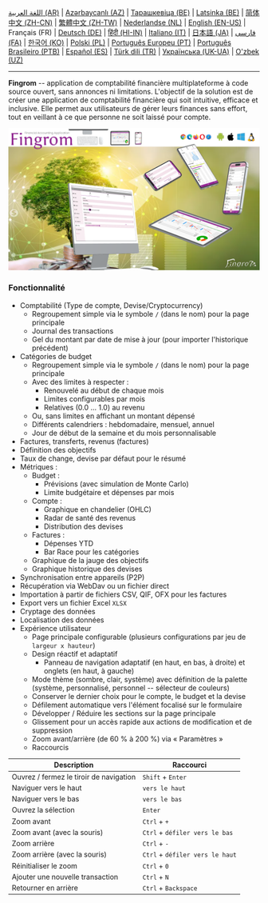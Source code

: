 [اللغة العربية (AR)](./about_ar.md) |
[Azərbaycanlı (AZ)](./about_az.md) |
[Тарашкевіца (BE)](./about_be.md) |
[Latsinka (BE)](./about_be_EU.md) |
[简体中文 (ZH-CN)](./about_zh.md) |
[繁體中文 (ZH-TW)](./about_zh_TW.md) |
[Nederlandse (NL)](./about_nl.md) |
[English (EN-US)](./about_en.md) |
Français (FR) |
[Deutsch (DE)](./about_de.md) |
[हिंदी (HI-IN)](./about_hi.md) |
[Italiano (IT)](./about_it.md) |
[日本語 (JA)](./about_ja.md) |
[فارسی (FA)](./about_fa.md) |
[한국어 (KO)](./about_ko.md) |
[Polski (PL)](./about_pl.md) |
[Português Europeu (PT)](./about_pt.md) |
[Português Brasileiro (PTB)](./about_pt_BR.md) |
[Español (ES)](./about_es.md) |
[Türk dili (TR)](./about_tr.md) |
[Українська (UK-UA)](./about_uk.md) |
[O'zbek (UZ)](./about_uz.md)

---

**Fingrom** -- application de comptabilité financière multiplateforme à code source ouvert, sans annonces ni limitations.
L'objectif de la solution est de créer une application de comptabilité financière qui soit intuitive, efficace et inclusive. 
Elle permet aux utilisateurs de gérer leurs finances sans effort, tout en veillant à ce que personne ne soit laissé pour compte.

[![Voir la vidéo](../images/presentation_en.png)](https://youtu.be/sNTbpILLsOw)

### Fonctionnalité
- Comptabilité (Type de compte, Devise/Cryptocurrency)
  - Regroupement simple via le symbole `/` (dans le nom) pour la page principale
  - Journal des transactions
  - Gel du montant par date de mise à jour (pour importer l'historique précédent)
- Catégories de budget
  - Regroupement simple via le symbole `/` (dans le nom) pour la page principale
  - Avec des limites à respecter :
    - Renouvelé au début de chaque mois
    - Limites configurables par mois
    - Relatives (0.0 ... 1.0) au revenu
  - Ou, sans limites en affichant un montant dépensé
  - Différents calendriers : hebdomadaire, mensuel, annuel
  - Jour de début de la semaine et du mois personnalisable
- Factures, transferts, revenus (factures)
- Définition des objectifs
- Taux de change, devise par défaut pour le résumé
- Métriques : 
  - Budget :
    - Prévisions (avec simulation de Monte Carlo)
    - Limite budgétaire et dépenses par mois
  - Compte :
    - Graphique en chandelier (OHLC)
    - Radar de santé des revenus
    - Distribution des devises
  - Factures :
    - Dépenses YTD
    - Bar Race pour les catégories
  - Graphique de la jauge des objectifs
  - Graphique historique des devises
- Synchronisation entre appareils (P2P) 
- Récupération via WebDav ou un fichier direct
- Importation à partir de fichiers CSV, QIF, OFX pour les factures
- Export vers un fichier Excel `XLSX`
- Cryptage des données
- Localisation des données
- Expérience utilisateur
  - Page principale configurable (plusieurs configurations par jeu de `largeur x hauteur`)
  - Design réactif et adaptatif
    - Panneau de navigation adaptatif (en haut, en bas, à droite) et onglets (en haut, à gauche)
  - Mode thème (sombre, clair, système) avec définition de la palette (système, personnalisé, personnel -- sélecteur de couleurs)
  - Conserver le dernier choix pour le compte, le budget et la devise
  - Défilement automatique vers l'élément focalisé sur le formulaire
  - Développer / Réduire les sections sur la page principale
  - Glissement pour un accès rapide aux actions de modification et de suppression
  - Zoom avant/arrière (de 60 % à 200 %) via « Paramètres »
  - Raccourcis

| Description                              | Raccourci                      |
| ---------------------------------------- | ------------------------------ |
| Ouvrez / fermez le tiroir de navigation  | `Shift` + `Enter`              |
| Naviguer vers le haut                    | `vers le haut`                 |
| Naviguer vers le bas                     | `vers le bas`                  |
| Ouvrez la sélection                      | `Enter`                        |
| Zoom avant                               | `Ctrl` + `+`                   |
| Zoom avant (avec la souris)              | `Ctrl` + `défiler vers le bas` |
| Zoom arrière                             | `Ctrl` + `-`                   |
| Zoom arrière (avec la souris)            | `Ctrl` + `défiler vers le haut`|
| Réinitialiser le zoom                    | `Ctrl` + `0`                   |
| Ajouter une nouvelle transaction         | `Ctrl` + `N`                   |
| Retourner en arrière                     | `Ctrl` + `Backspace`           |
<!--
| Modifier l'élément sélectionné           | `Ctrl` + `E`                   |
| Supprimer l'élément sélectionné          | `Ctrl` + `D`                   |
-->
